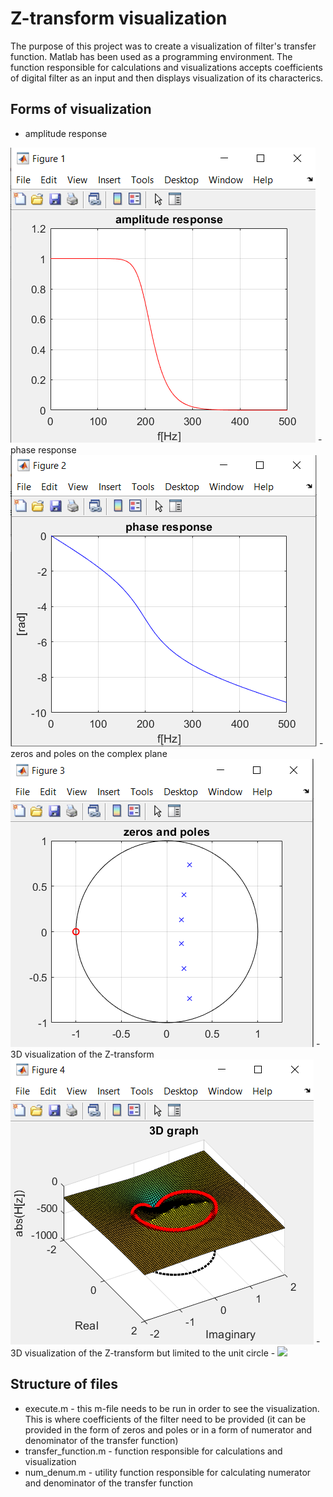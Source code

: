 # Z-transform visualization
The purpose of this project was to create a visualization of filter's transfer function. Matlab has been used as a programming environment. The function responsible for calculations and visualizations accepts coefficients of digital filter as an input and then displays visualization of its characterics.

## Forms of visualization
- amplitude response
<img src="images/amplitude.png" />
- phase response
<img src="images/phase.png" />
- zeros and poles on the complex plane
<img src="images/zeros_poles.png" />
- 3D visualization of the Z-transform
<img src="images/3D.png" />
- 3D visualization of the Z-transform but limited to the unit circle
- <img src="images/3D limited.png" />

## Structure of files
- execute.m - this m-file needs to be run in order to see the visualization. This is where coefficients of the filter need to be provided (it can be provided in the form of zeros and poles or in a form of numerator and denominator of the transfer function)
- transfer_function.m - function responsible for calculations and visualization
- num_denum.m - utility function responsible for calculating numerator and denominator of the transfer function
